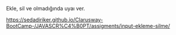 Ekle,  sil ve olmadığında uyaı ver.

https://sedadiriker.github.io/Clarusway-BootCamp-/JAVASCR%C4%B0PT/assigments/input-ekleme-silme/